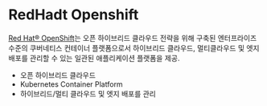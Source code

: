 # RedHadt Openshift

[Red Hat® OpenShift](https://www.redhat.com/ko/technologies/cloud-computing/openshift)는 오픈 하이브리드 클라우드 전략을 위해 구축된 엔터프라이즈 수준의 쿠버네티스 컨테이너 플랫폼으로서 하이브리드 클라우드, 멀티클라우드 및 엣지 배포를 관리할 수 있는 일관된 애플리케이션 플랫폼을 제공.

- 오픈 하이브리드 클라우드
- Kubernetes Container Platform
- 하이브리드/멀티 클라우드 및 엣지 배포를 관리 




